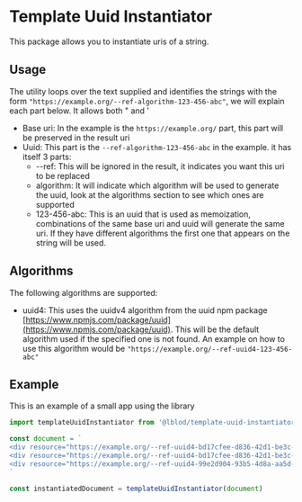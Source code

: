 # Template Uuid Instantiator

This package allows you to instantiate uris of a string.

## Usage
 
The utility loops over the text supplied and identifies the strings with the form `"https://example.org/--ref-algorithm-123-456-abc"`, we will explain each part below. It allows both " and ' 

- Base uri: In the example is the `https://example.org/` part, this part will be preserved in the result uri
- Uuid: This part is the `--ref-algorithm-123-456-abc` in the example. it has itself 3 parts:
    - --ref: This will be ignored in the result, it indicates you want this uri to be replaced
    - algorithm: It will indicate which algorithm will be used to generate the uuid, look at the algorithms section to see which ones are supported
    - 123-456-abc: This is an uuid that is used as memoization, combinations of the same base uri and uuid will generate the same uri. If they have different algorithms the first one that appears on the string will be used.


## Algorithms
The following algorithms are supported:
- uuid4: This uses the uuidv4 algorithm from the uuid npm package [https://www.npmjs.com/package/uuid](https://www.npmjs.com/package/uuid). This will be the default algorithm used if the specified one is not found. An example on how to use this algorithm would be `"https://example.org/--ref-uuid4-123-456-abc"`


## Example
This is an example of a small app using the library
```js
import templateUuidInstantiator from '@lblod/template-uuid-instantiator'

const document = `
<div resource="https://example.org/--ref-uuid4-bd17cfee-d836-42d1-be3c-9bb1bc276e20">
<div resource="https://example.org/--ref-uuid4-bd17cfee-d836-42d1-be3c-9bb1bc276e20">
<div resource="https://example.org/--ref-uuid4-99e2d904-93b5-4d8a-aa5d-5ab6408226b6">
`

const instantiatedDocument = templateUuidInstantiator(document)
```